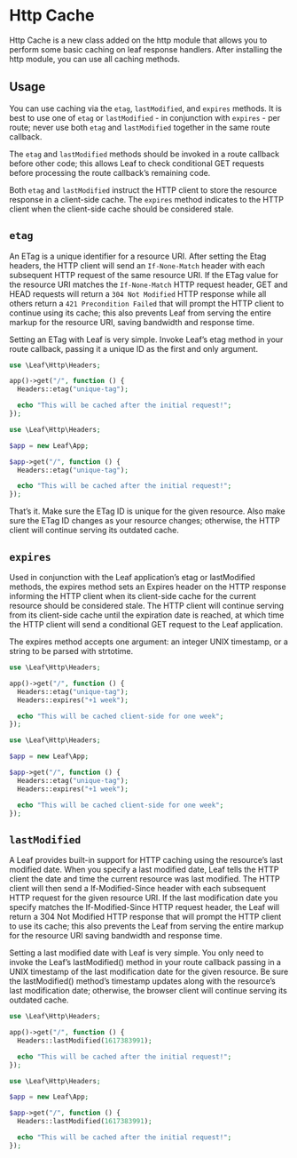 # Http Cache
<!-- markdownlint-disable no-inline-html -->

Http Cache is a new class added on the http module that allows you to perform some basic caching on leaf response handlers. After installing the http module, you can use all caching methods.

## Usage

You can use caching via the `etag`, `lastModified`, and `expires` methods. It is best to use one of `etag` or `lastModified` - in conjunction with `expires` - per route; never use both `etag` and `lastModified` together in the same route callback.

The `etag` and `lastModified` methods should be invoked in a route callback before other code; this allows Leaf to check conditional GET requests before processing the route callback’s remaining code.

Both `etag` and `lastModified` instruct the HTTP client to store the resource response in a client-side cache. The `expires` method indicates to the HTTP client when the client-side cache should be considered stale.

## `etag`

An ETag is a unique identifier for a resource URI. After setting the Etag headers, the HTTP client will send an `If-None-Match` header with each subsequent HTTP request of the same resource URI. If the ETag value for the resource URI matches the `If-None-Match` HTTP request header, GET and HEAD requests will return a `304 Not Modified` HTTP response while all others return a `421 Precondition Failed` that will prompt the HTTP client to continue using its cache; this also prevents Leaf from serving the entire markup for the resource URI, saving bandwidth and response time.

Setting an ETag with Leaf is very simple. Invoke Leaf’s etag method in your route callback, passing it a unique ID as the first and only argument.

<div class="functional-mode">

```php
use \Leaf\Http\Headers;

app()->get("/", function () {
  Headers::etag("unique-tag");

  echo "This will be cached after the initial request!";
});
```

</div>
<div class="class-mode">

```php
use \Leaf\Http\Headers;

$app = new Leaf\App;

$app->get("/", function () {
  Headers::etag("unique-tag");

  echo "This will be cached after the initial request!";
});
```

</div>

That’s it. Make sure the ETag ID is unique for the given resource. Also make sure the ETag ID changes as your resource changes; otherwise, the HTTP client will continue serving its outdated cache.

## `expires`

Used in conjunction with the Leaf application’s etag or lastModified methods, the expires method sets an Expires header on the HTTP response informing the HTTP client when its client-side cache for the current resource should be considered stale. The HTTP client will continue serving from its client-side cache until the expiration date is reached, at which time the HTTP client will send a conditional GET request to the Leaf application.

The expires method accepts one argument: an integer UNIX timestamp, or a string to be parsed with strtotime.

<div class="functional-mode">

```php
use \Leaf\Http\Headers;

app()->get("/", function () {
  Headers::etag("unique-tag");
  Headers::expires("+1 week");

  echo "This will be cached client-side for one week";
});
```

</div>
<div class="class-mode">

```php
use \Leaf\Http\Headers;

$app = new Leaf\App;

$app->get("/", function () {
  Headers::etag("unique-tag");
  Headers::expires("+1 week");

  echo "This will be cached client-side for one week";
});
```

</div>

## `lastModified`

A Leaf provides built-in support for HTTP caching using the resource’s last modified date. When you specify a last modified date, Leaf tells the HTTP client the date and time the current resource was last modified. The HTTP client will then send a If-Modified-Since header with each subsequent HTTP request for the given resource URI. If the last modification date you specify matches the If-Modified-Since HTTP request header, the Leaf will return a 304 Not Modified HTTP response that will prompt the HTTP client to use its cache; this also prevents the Leaf from serving the entire markup for the resource URI saving bandwidth and response time.

Setting a last modified date with Leaf is very simple. You only need to invoke the Leaf’s lastModified() method in your route callback passing in a UNIX timestamp of the last modification date for the given resource. Be sure the lastModified() method’s timestamp updates along with the resource’s last modification date; otherwise, the browser client will continue serving its outdated cache.

<div class="functional-mode">

```php
use \Leaf\Http\Headers;

app()->get("/", function () {
  Headers::lastModified(1617383991);

  echo "This will be cached after the initial request!";
});
```

</div>
<div class="class-mode">

```php
use \Leaf\Http\Headers;

$app = new Leaf\App;

$app->get("/", function () {
  Headers::lastModified(1617383991);

  echo "This will be cached after the initial request!";
});
```

</div>
